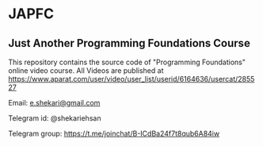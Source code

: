 # JAPFC

## Just Another Programming Foundations Course

This repository contains the source code of "Programming Foundations" online video course.
All Videos are published at https://www.aparat.com/user/video/user_list/userid/6164636/usercat/285527

Email: e.shekari@gmail.com

Telegram id: @shekariehsan

Telegram group: https://t.me/joinchat/B-ICdBa24f7t8qub6A84iw
